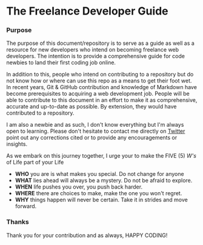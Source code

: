 # The Freelance Developer Guide

### Purpose

The purpose of this document/repository is to serve as a guide as well as a resource for new developers who intend on becoming freelance web developers. The intention is to provide a comprehensive guide for code newbies to land their first coding job online.

In addition to this, people who intend on contributing to a repository but do not know how or where can use this repo as a means to get their foot wet. In recent years, Git & GitHub contribution and knowledge of Markdown have become prerequisites to acquiring a web development job. People will be able to contribute to this document in an effort to make it as comprehensive, accurate and up-to-date as possible. By extension, they would have contributed to a repository.

I am also a newbie and as such, I don't know everything but I'm always open to learning. Please don't hesitate to contact me directly on [Twitter](https://twitter.com/_codemonk) point out any corrections cited or to provide any encouragements or insights.

As we embark on this journey together, I urge your to make the FIVE (5) _W's_ of Life part of your Life

- **WHO** you are is what makes you special. Do not change for anyone
- **WHAT** lies ahead will always be a mystery. Do not be afraid to explore.
- **WHEN** life pushes you over, you push back harder.
- **WHERE** there are choices to make, make the one you won't regret.
- **WHY** things happen will never be certain. Take it in strides and move forward.

### Thanks

Thank you for your contribution and as always, HAPPY CODING!
